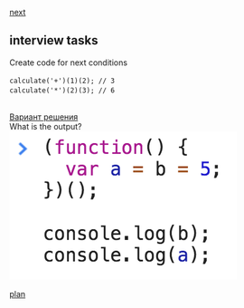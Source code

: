 <a href="02.md">next</a>

<h2>interview tasks</h2>

<div>
Create code for next conditions

<code>calculate('+')(1)(2); // 3</code>
<br>
<code>calculate('*')(2)(3); // 6</code>

<br>
<div>
<a href="https://codepen.io/paawel/pen/Qogrqa?editors=0012">Вариант решения</a>
</div>

</div>


<div>
What is the output?

<br>
<img src="media/01-1.png">

</div>



<a href="00.md">plan</a>

